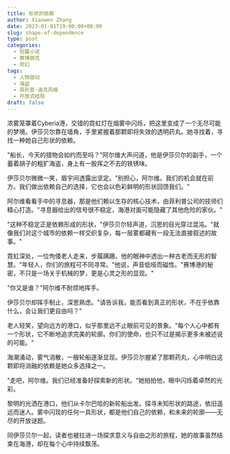```yaml
---
title: 形状的依赖
author: Xiaowen Zhang
date: 2023-01-01T19:00:00+08:00
slug: shape-of-dependence
type: post
categories:
  - 短篇小说
  - 赛博朋克
  - 奇幻
tags:
  - 人物驱动
  - 海盗
  - 菲利普·迪克风格
  - 开放式结局
draft: false
---
```


浓雾笼罩着Cyberia港，交错的霓虹灯在烟雾中闪烁，把这里变成了一个无尽可能的梦境。伊莎贝尔靠在墙角，手里紧握着那颗即将失效的透明药丸。她寻找着，寻找一种她自己形状的依赖。

"船长，今天的猎物会如约而至吗？"阿尔维大声问道，他是伊莎贝尔的副手，一个蓄着胡子的粗犷海盗，身上有一股挥之不去的铁锈味。

伊莎贝尔微微一笑，眉宇间透露出坚定。"别担心，阿尔维。我们的机会就在前方。我们做出依赖自己的选择，它也会以色彩鲜明的形状回馈我们。"

阿尔维看看手中的寻息器，那是他们赖以生存的核心技术，由菲利普公司的技师们精心打造。"寻息器给出的信号很不稳定，海港对面可能隐藏了其他危险的家伙。"

"这种不稳定正是依赖形成的形状，"伊莎贝尔轻声道，沉思的目光穿过混沌。"就像我们对这个城市的依赖一样交织复杂，每一层雾都藏有一段无法直接叙述的故事。"

霓虹深处，一位佝偻老人走来，步履蹒跚。他的眼神中透出一种古老而无形的智慧。"年轻人，你们的旅程可不同寻常。"他说，声音低哑而磁性。"赛博港的秘密，不只是一场关于机械的梦，更是心灵之形的显现。"

"你又是谁？"阿尔维不耐烦地挥手。

伊莎贝尔却挥手制止，深思熟虑。"请告诉我，能否看到真正的形状，不在乎依靠什么，会让我们更自由吗？"

老人轻笑，望向远方的港口，似乎那里远不止眼前可见的景象。"每个人心中都有一个形状，它不断地追求完美的轮廓。你们的使命，也只不过是揭示更多未被述说的可能。"

海潮涌动，雾气消散，一艘轮船逐渐显现。伊莎贝尔握紧了那颗药丸，心中明白这颗即将消融的依赖是她众多选择之一。

"走吧，阿尔维。我们已经准备好探索新的形状。"她拍拍他，眼中闪烁着卓然的光彩。

黎明的光洒在港口，他们从卡尔巴哈的新轮船出发。探寻未知形状的路途，依旧遥远而迷人。雾中闪现的任何一具形状，都是他们自己的依赖，和未来的轮廓——无尽的开放谜题。

同伊莎贝尔一起，读者也被拉进一场探求意义与自由之形的旅程，她的故事虽然结束在海港，却在每个心中持续飘荡。